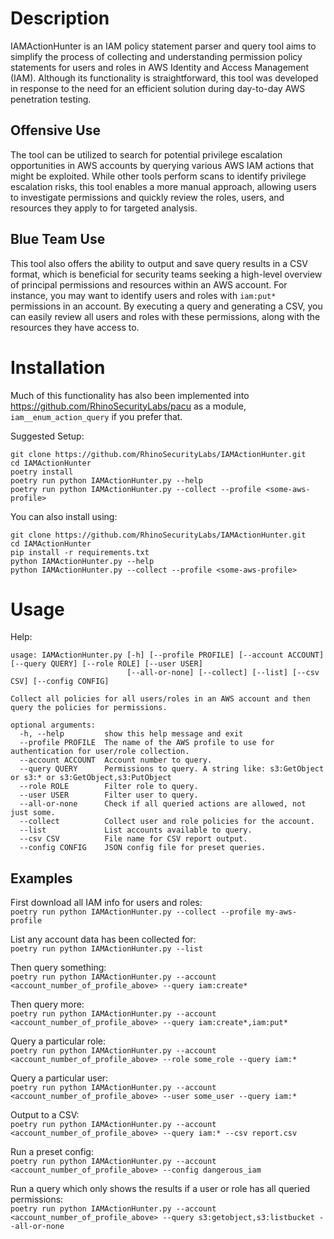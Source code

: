 # Description
IAMActionHunter is an IAM policy statement parser and query tool aims to simplify the process of collecting and understanding permission policy statements for users and roles in AWS Identity and Access Management (IAM). Although its functionality is straightforward, this tool was developed in response to the need for an efficient solution during day-to-day AWS penetration testing.

## Offensive Use
The tool can be utilized to search for potential privilege escalation opportunities in AWS accounts by querying various AWS IAM actions that might be exploited. While other tools perform scans to identify privilege escalation risks, this tool enables a more manual approach, allowing users to investigate permissions and quickly review the roles, users, and resources they apply to for targeted analysis.

## Blue Team Use
This tool also offers the ability to output and save query results in a CSV format, which is beneficial for security teams seeking a high-level overview of principal permissions and resources within an AWS account. For instance, you may want to identify users and roles with `iam:put*` permissions in an account. By executing a query and generating a CSV, you can easily review all users and roles with these permissions, along with the resources they have access to.

# Installation
Much of this functionality has also been implemented into https://github.com/RhinoSecurityLabs/pacu as a module, `iam__enum_action_query` if you prefer that.

Suggested Setup:
```
git clone https://github.com/RhinoSecurityLabs/IAMActionHunter.git
cd IAMActionHunter
poetry install
poetry run python IAMActionHunter.py --help
poetry run python IAMActionHunter.py --collect --profile <some-aws-profile>
```

You can also install using:
```
git clone https://github.com/RhinoSecurityLabs/IAMActionHunter.git
cd IAMActionHunter
pip install -r requirements.txt
python IAMActionHunter.py --help
python IAMActionHunter.py --collect --profile <some-aws-profile>
```

# Usage
Help:
```
usage: IAMActionHunter.py [-h] [--profile PROFILE] [--account ACCOUNT] [--query QUERY] [--role ROLE] [--user USER]
                          [--all-or-none] [--collect] [--list] [--csv CSV] [--config CONFIG]

Collect all policies for all users/roles in an AWS account and then query the policies for permissions.

optional arguments:
  -h, --help         show this help message and exit
  --profile PROFILE  The name of the AWS profile to use for authentication for user/role collection.
  --account ACCOUNT  Account number to query.
  --query QUERY      Permissions to query. A string like: s3:GetObject or s3:* or s3:GetObject,s3:PutObject
  --role ROLE        Filter role to query.
  --user USER        Filter user to query.
  --all-or-none      Check if all queried actions are allowed, not just some.
  --collect          Collect user and role policies for the account.
  --list             List accounts available to query.
  --csv CSV          File name for CSV report output.
  --config CONFIG    JSON config file for preset queries.
```

## Examples
First download all IAM info for users and roles:  
`poetry run python IAMActionHunter.py --collect --profile my-aws-profile`  

List any account data has been collected for:  
`poetry run python IAMActionHunter.py --list`  

Then query something:  
`poetry run python IAMActionHunter.py --account <account_number_of_profile_above> --query iam:create*`  

Then query more:  
`poetry run python IAMActionHunter.py --account <account_number_of_profile_above> --query iam:create*,iam:put*`  

Query a particular role:  
`poetry run python IAMActionHunter.py --account <account_number_of_profile_above> --role some_role --query iam:*`  

Query a particular user:  
`poetry run python IAMActionHunter.py --account <account_number_of_profile_above> --user some_user --query iam:*`  

Output to a CSV:  
`poetry run python IAMActionHunter.py --account <account_number_of_profile_above> --query iam:* --csv report.csv`  

Run a preset config:  
`poetry run python IAMActionHunter.py --account <account_number_of_profile_above> --config dangerous_iam`

Run a query which only shows the results if a user or role has all queried permissions:  
`poetry run python IAMActionHunter.py --account <account_number_of_profile_above> --query s3:getobject,s3:listbucket --all-or-none`
